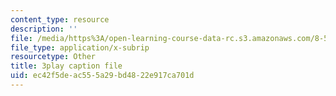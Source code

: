 ```yaml
---
content_type: resource
description: ''
file: /media/https%3A/open-learning-course-data-rc.s3.amazonaws.com/8-591j-systems-biology-fall-2014/ec42f5deac555a29bd4822e917ca701d_9yGxpWVWYDY.vtt
file_type: application/x-subrip
resourcetype: Other
title: 3play caption file
uid: ec42f5de-ac55-5a29-bd48-22e917ca701d
---
```

